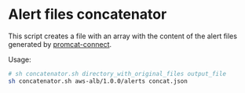 # Alert files concatenator
This script creates a file with an array with the content of the alert files generated by [promcat-connect](https://github.com/sysdiglabs/promcat-connect).

Usage:

```bash
# sh concatenator.sh directory_with_original_files output_file
sh concatenator.sh aws-alb/1.0.0/alerts concat.json
```

